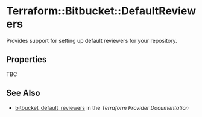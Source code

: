 # Terraform::Bitbucket::DefaultReviewers

Provides support for setting up default reviewers for your repository.

## Properties

TBC

## See Also

* [bitbucket_default_reviewers](https://www.terraform.io/docs/providers/bitbucket/r/default_reviewers.html) in the _Terraform Provider Documentation_
